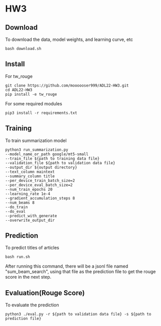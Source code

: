 # HW3

## Download
To download the data, model weights, and learning curve, etc
```
bash download.sh
```


## Install
For tw_rouge
```
git clone https://github.com/moooooser999/ADL22-HW3.git
cd ADL22-HW3
pip install -e tw_rouge
```
For some required modules
```
pip3 install -r requirements.txt
```


## Training
To train summarization model
```
python3 run_summarization.py 
--model_name_or_path google/mt5-small 
--train_file ${path to training data file}
--validation_file ${path to validation data file}
--output_dir ${output directory}
--text_column maintext 
--summary_column title 
--per_device_train_batch_size=2 
--per_device_eval_batch_size=2 
--num_train_epochs 20 
--learning_rate 1e-4 
--gradient_accumulation_steps 8 
--num_beams 8
--do_train 
--do_eval 
--predict_with_generate 
--overwrite_output_dir 
```

## Prediction
To predict titles of articles
```
bash run.sh
```
After running this command, there will be a jsonl file named "sum_beam_search", using that file as the prediction file to get the rouge score in the next step.

## Evaluation(Rouge Score)
To evaluate the prediction
```
python3 ./eval.py -r ${path to validation data file} -s ${path to prediction file}
```
